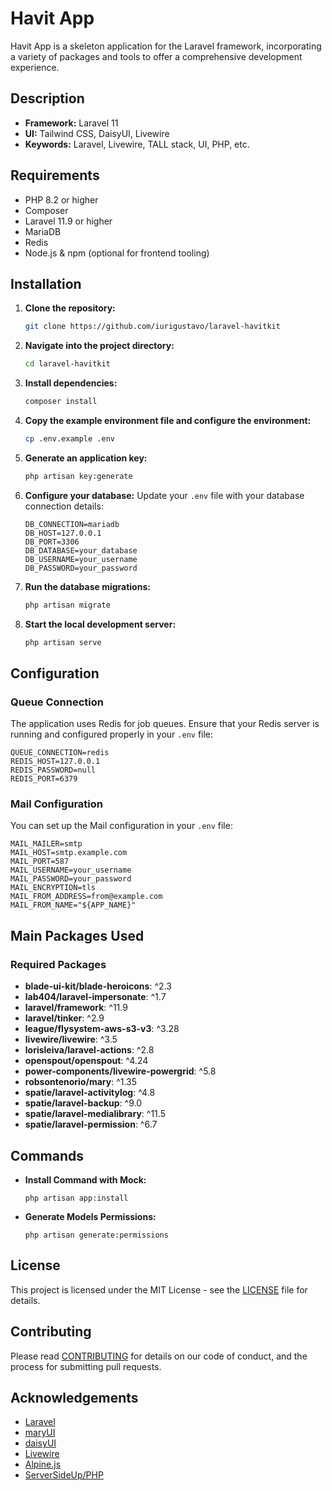 # Havit App

Havit App is a skeleton application for the Laravel framework, incorporating a variety of packages and tools to offer a comprehensive development experience.

## Description

- **Framework:** Laravel 11
- **UI:** Tailwind CSS, DaisyUI, Livewire
- **Keywords:** Laravel, Livewire, TALL stack, UI, PHP, etc.

## Requirements

- PHP 8.2 or higher
- Composer
- Laravel 11.9 or higher
- MariaDB
- Redis
- Node.js & npm (optional for frontend tooling)

## Installation

1. **Clone the repository:**
    ```bash
    git clone https://github.com/iurigustavo/laravel-havitkit
    ```

2. **Navigate into the project directory:**
    ```bash
    cd laravel-havitkit
    ```

3. **Install dependencies:**
    ```bash
    composer install
    ```

4. **Copy the example environment file and configure the environment:**
    ```bash
    cp .env.example .env
    ```

5. **Generate an application key:**
    ```bash
    php artisan key:generate
    ```

6. **Configure your database:**
   Update your `.env` file with your database connection details:
    ```env
    DB_CONNECTION=mariadb
    DB_HOST=127.0.0.1
    DB_PORT=3306
    DB_DATABASE=your_database
    DB_USERNAME=your_username
    DB_PASSWORD=your_password
    ```

7. **Run the database migrations:**
    ```bash
    php artisan migrate
    ```

8. **Start the local development server:**
    ```bash
    php artisan serve
    ```

## Configuration

### Queue Connection

The application uses Redis for job queues. Ensure that your Redis server is running and configured properly in your `.env` file:

```env
QUEUE_CONNECTION=redis
REDIS_HOST=127.0.0.1
REDIS_PASSWORD=null
REDIS_PORT=6379
```

### Mail Configuration

You can set up the Mail configuration in your `.env` file:

```env
MAIL_MAILER=smtp
MAIL_HOST=smtp.example.com
MAIL_PORT=587
MAIL_USERNAME=your_username
MAIL_PASSWORD=your_password
MAIL_ENCRYPTION=tls
MAIL_FROM_ADDRESS=from@example.com
MAIL_FROM_NAME="${APP_NAME}"
```

## Main Packages Used

### Required Packages

- **blade-ui-kit/blade-heroicons**: ^2.3
- **lab404/laravel-impersonate**: ^1.7
- **laravel/framework**: ^11.9
- **laravel/tinker**: ^2.9
- **league/flysystem-aws-s3-v3**: ^3.28
- **livewire/livewire**: ^3.5
- **lorisleiva/laravel-actions**: ^2.8
- **openspout/openspout**: ^4.24
- **power-components/livewire-powergrid**: ^5.8
- **robsontenorio/mary**: ^1.35
- **spatie/laravel-activitylog**: ^4.8
- **spatie/laravel-backup**: ^9.0
- **spatie/laravel-medialibrary**: ^11.5
- **spatie/laravel-permission**: ^6.7

## Commands

- **Install Command with Mock:**
    ```shell
    php artisan app:install
    ```

- **Generate Models Permissions:**
    ```shell
    php artisan generate:permissions
    ```


## License

This project is licensed under the MIT License - see the [LICENSE](LICENSE) file for details.

## Contributing

Please read [CONTRIBUTING](CONTRIBUTING.md) for details on our code of conduct, and the process for submitting pull requests.

## Acknowledgements

- [Laravel](https://laravel.com/)
- [maryUI](https://mary-ui.com/)
- [daisyUI](https://daisyui.com/)
- [Livewire](https://livewire.laravel.com/)
- [Alpine.js](https://alpinejs.dev/)
- [ServerSideUp/PHP](https://serversideup.net/open-source/docker-php/)
